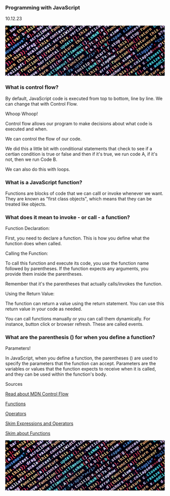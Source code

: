 ### Programming with JavaScript

10.12.23

![JS](scramble.jpg)

### What is control flow?

By default, JavaScript code is executed from top to bottom, line by line. We can change that with Control Flow.

Whoop Whoop!

Control flow allows our program to make decisions about what code is executed and when. 

We can control the flow of our code. 

We did this a little bit with conditional statements that check to see if a certian condition is true or false and then if it's true, we run code A, if it's not, then we run Code B.

We can also do this with loops.


### What is a JavaScript function?

Functions are blocks of code that we can calll or invoke whenever we want. They are known as "first class objects", which means that they can be treated like objects.

### What does it mean to invoke - or call - a function?

Function Declaration:

First, you need to declare a function. This is how you define what the function does when called.

Calling the Function:

To call this function and execute its code, you use the function name followed by parentheses. If the function expects any arguments, you provide them inside the parentheses.

Remember that it's the parentheses that actually calls/invokes the function.

Using the Return Value:

The function can return a value using the return statement. You can use this return value in your code as needed.

You can call functions manually or you can call them dynamically. For instance, button click or browser refresh. These are called events. 

### What are the parenthesis () for when you define a function?

Parameters!

In JavaScript, when you define a function, the parentheses () are used to specify the parameters that the function can accept. Parameters are the variables or values that the function expects to receive when it is called, and they can be used within the function's body.

Sources

[Read about MDN Control Flow](https://developer.mozilla.org/en-US/docs/Glossary/Control_flow)

[Functions](https://www.w3schools.com/js/js_functions.asp)

[Operators](https://www.w3schools.com/js/js_operators.asp)

[Skim Expressions and Operators](https://developer.mozilla.org/en-US/docs/Web/JavaScript/Guide/Expressions_and_Operators)

[Skim about Functions](https://developer.mozilla.org/en-US/docs/Web/JavaScript/Guide/Functions)

![JS](scramble.jpg)